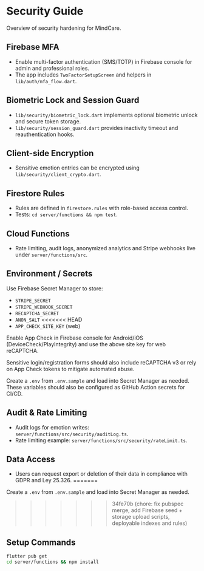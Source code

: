 # Security Guide

Overview of security hardening for MindCare.

## Firebase MFA
- Enable multi-factor authentication (SMS/TOTP) in Firebase console for admin and professional roles.
- The app includes `TwoFactorSetupScreen` and helpers in `lib/auth/mfa_flow.dart`.

## Biometric Lock and Session Guard
- `lib/security/biometric_lock.dart` implements optional biometric unlock and secure token storage.
- `lib/security/session_guard.dart` provides inactivity timeout and reauthentication hooks.

## Client-side Encryption
- Sensitive emotion entries can be encrypted using `lib/security/client_crypto.dart`.

## Firestore Rules
- Rules are defined in `firestore.rules` with role-based access control.
- Tests: `cd server/functions && npm test`.

## Cloud Functions
- Rate limiting, audit logs, anonymized analytics and Stripe webhooks live under `server/functions/src`.

## Environment / Secrets
Use Firebase Secret Manager to store:
- `STRIPE_SECRET`
- `STRIPE_WEBHOOK_SECRET`
- `RECAPTCHA_SECRET`
- `ANON_SALT`
<<<<<<< HEAD
- `APP_CHECK_SITE_KEY` (web)

Enable App Check in Firebase console for Android/iOS (DeviceCheck/PlayIntegrity)
and use the above site key for web reCAPTCHA.

Sensitive login/registration forms should also include reCAPTCHA v3 or rely on
App Check tokens to mitigate automated abuse.

Create a `.env` from `.env.sample` and load into Secret Manager as needed.
These variables should also be configured as GitHub Action secrets for CI/CD.

## Audit & Rate Limiting
- Audit logs for emotion writes: `server/functions/src/security/auditLog.ts`.
- Rate limiting example: `server/functions/src/security/rateLimit.ts`.

## Data Access
- Users can request export or deletion of their data in compliance with GDPR and Ley 25.326.
=======

Create a `.env` from `.env.sample` and load into Secret Manager as needed.
>>>>>>> 34fe70b (chore: fix pubspec merge, add Firebase seed + storage upload scripts, deployable indexes and rules)

## Setup Commands
```bash
flutter pub get
cd server/functions && npm install
```
